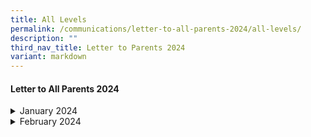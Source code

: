 ```yaml
---
title: All Levels
permalink: /communications/letter-to-all-parents-2024/all-levels/
description: ""
third_nav_title: Letter to Parents 2024
variant: markdown
---
```

#### Letter to All Parents 2024

<details>
  <summary>January 2024</summary>
<ul>
	<li>
		<a href="/files/2024%20Letter%20to%20Parents/Letter%20to%20all%20Parents/MOE_Centrally_8_Jan.pdf">MOE's Centrally Provisioned Digital Tools</a><font size="2"> (8 January 2024)</font>
	</li>
	<li>
		<a href="/files/2024%20Letter%20to%20Parents/Primary%201/P1_Use_of_ICT_in_Learning_9_Jan.pdf">Primary 1 Use of ICT for Learning and Cyber Wellness</a><font size="2"> (9 January 2024)</font>
	</li>
	<li>
		<a href="/files/Communications/Letters%20to%20All%20Parents%202024/2024_Start_of_Year_Letter_to_Parents_Final_10_Jan.pdf">Start of the Year Letter to Parents</a><font size="2"> (10 January 2024)</font>
	</li>
		<li>
		<a href="/files/2024%20Letter%20to%20Parents/Letter%20to%20all%20Parents/Use_of_ICT_in_Learning_10_Jan.pdf">Primary 2 to Primary 6 Use of ICT for Learning and Cyber Wellness</a><font size="2"> (10 January 2024)</font>
	</li>
	<li>
		<a href="/files/2024%20Letter%20to%20Parents/Letter%20to%20all%20Parents/Student_meeting_19_Jan.pdf">Student Council Meeting</a><font size="2"> (19 January 2024)</font>
	</li>
	<li>
		<a href="/files/2024%20Letter%20to%20Parents/Primary%203/P3_Public_Speaking_22_Jan.pdf">English Enrichment Programme: Public Speaking for Primary 3</a><font size="2"> (22 January 2024)</font>
	</li>
	<li>
		<a href="/files/2024%20Letter%20to%20Parents/Primary%204/P4_English_Public_speaking_22_Jan.pdf">English Enrichment Programme: Public Speaking for Primary 4</a><font size="2"> (22 January 2024)</font>
	</li>
		<li>
		<a href="/files/2024%20Letter%20to%20Parents/Letter%20to%20all%20Parents/Wits_Words_22_Jan.pdf">Wits &amp; Words: Inter-school Debate Championship 2024</a><font size="2"> (22 January 2024)</font>
	</li>
	<li>
		<a href="/files/2024%20Letter%20to%20Parents/Primary%204/P4_English_Public_speaking_22_Jan.pdf">Beginner Conversational Chinese/Malay Language (CCM) Module for P3 Students</a><font size="2"> (24 January 2024)</font>
	</li>
	</ul>
</details>

<details>
  <summary>February 2024</summary>
<ul>
	<li>
		<a href="/files/2024%20Letter%20to%20Parents/Primary%205/P5_Overseas_immersion_trip.pdf">2024 P5 Overseas Immersion Trip</a><font size="2"> (8 February 2024)</font>
	</li>
	<li>
		<a href="/files/2024%20Letter%20to%20Parents/Primary%201/2024_P1_and_P2_Learning_Checkpoints___T1_to_T4.pdf">Learning Checkpoints for Primary 1 and Primary 2 Students</a><font size="2"> (9 February 2024)</font>
	</li>
	<li>
		<a href="/files/2024%20Letter%20to%20Parents/Primary%203/2024_P3_Assessment_Letter___T1___T2.pdf">Assessment for Primary 3</a><font size="2"> (9 February 2024)</font>
	</li>
	<li>
		<a href="/files/2024%20Letter%20to%20Parents/Primary%204/2024_P4_Assessment_Letter___T1___T2.pdf">Assessment for Primary 4</a><font size="2"> (9 February 2024)</font>
	</li>
		<li>
		<a href="/files/2024%20Letter%20to%20Parents/Primary%205/2024_P5_Assessment_Letter___T1___T2.pdf">Assessment for Primary 5</a><font size="2"> (9 February 2024)</font>
	</li>
		<li>
		<a href="/files/2024%20Letter%20to%20Parents/Primary%205/2024_P6_Assessment_Letter___T1___T2.pdf">Assessment for Primary 6</a><font size="2"> (9 February 2024)</font>
	</li>
	</ul>
</details>

